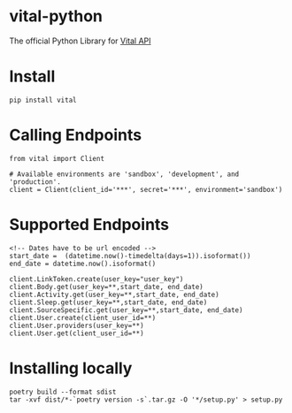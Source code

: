 # vital-python

The official Python Library for [Vital API](https://docs.tryvital.io)


# Install
```
pip install vital
```

# Calling Endpoints

```
from vital import Client

# Available environments are 'sandbox', 'development', and 'production'.
client = Client(client_id='***', secret='***', environment='sandbox')
```

# Supported Endpoints

```
<!-- Dates have to be url encoded -->
start_date =  (datetime.now()-timedelta(days=1)).isoformat())
end_date = datetime.now().isoformat()

client.LinkToken.create(user_key="user_key")
client.Body.get(user_key=**,start_date, end_date)
client.Activity.get(user_key=**,start_date, end_date)
client.Sleep.get(user_key=**,start_date, end_date)
client.SourceSpecific.get(user_key=**,start_date, end_date)
client.User.create(client_user_id=**)
client.User.providers(user_key=**)
client.User.get(client_user_id=**)
```


# Installing locally 
```
poetry build --format sdist
tar -xvf dist/*-`poetry version -s`.tar.gz -O '*/setup.py' > setup.py
```